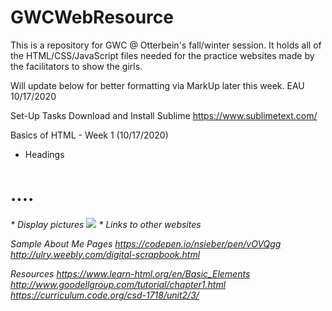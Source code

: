 # GWCWebResource
This is a repository for GWC @ Otterbein's fall/winter session. It holds all of the HTML/CSS/JavaScript files needed for the practice websites made by the facilitators to show the girls.

Will update below for better formatting via MarkUp later this week. 
EAU 10/17/2020

Set-Up Tasks
Download and Install Sublime
https://www.sublimetext.com/


Basics of HTML - Week 1 (10/17/2020) 
* Headings 
<h1> .... <h6>
* Display pictures 
  <img src="<link>"></img>
* Links to other websites
  
  Sample About Me Pages
  https://codepen.io/nsieber/pen/vOVQgg
  http://ulry.weebly.com/digital-scrapbook.html
  
  
  Resources 
  https://www.learn-html.org/en/Basic_Elements
  http://www.goodellgroup.com/tutorial/chapter1.html
  https://curriculum.code.org/csd-1718/unit2/3/
  
  



  
